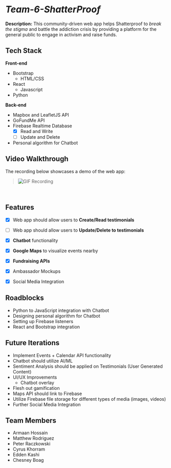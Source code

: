 # *Team-6-ShatterProof*

**Description:** This community-driven web app helps Shatterproof to *break the stigma* and battle the addiction crisis by providing a platform for the general public to engage in activism and raise funds.

## Tech Stack
**Front-end**
- Bootstrap
  - HTML/CSS
- React
  - Javascript
- Python

**Back-end**
- Mapbox and LeafletJS API
- GoFundMe API
- Firebase Realtime Database
    - [x] Read and Write
    - [ ] Update and Delete
- Personal algorithm for Chatbot

## Video Walkthrough
The recording below showcases a demo of the web app:
> ![GIF Recording](ui-demo.gif)


<br />

## Features
- [x] Web app should allow users to **Create/Read testimonials**
- [ ] Web app should allow users to **Update/Delete to testimonials**
- [x] **Chatbot** functionality
- [x] **Google Maps** to visualize events nearby
- [x] **Fundraising APIs**
- [x] Ambassador Mockups
- [x] Social Media Integration


## Roadblocks
- Python to JavaScript integration with Chatbot
- Designing personal algorithm for Chatbot
- Setting up Firebase listeners
- React and Bootstrap integration

## Future Iterations
- Implement Events + Calendar API functionality
- Chatbot should utilize AI/ML
- Sentiment Analysis should be applied on Testimonials (User Generated Content)
- UI/UX Improvements
    - Chatbot overlay
- Flesh out gamification
- Maps API should link to Firebase
- Utilize Firebase file storage for different types of media (images, videos)
- Further Social Media Integration

## Team Members
- Armaan Hossain
- Matthew Rodriguez
- Peter Raczkowski
- Cyrus Khorram
- Edden Kashi
- Chesney Boag
